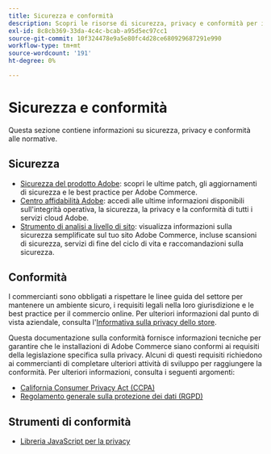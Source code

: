 ```yaml
---
title: Sicurezza e conformità
description: Scopri le risorse di sicurezza, privacy e conformità per il tuo progetto Adobe Commerce. Scopri come mantenere ambienti sicuri e soddisfare i requisiti normativi.
exl-id: 8c8cb369-33da-4c4c-bcab-a95d5ec97cc1
source-git-commit: 10f324478e9a5e80fc4d28ce680929687291e990
workflow-type: tm+mt
source-wordcount: '191'
ht-degree: 0%

---
```


# Sicurezza e conformità

Questa sezione contiene informazioni su sicurezza, privacy e conformità alle normative.

## Sicurezza

- [Sicurezza del prodotto Adobe](https://helpx.adobe.com/security.html): scopri le ultime patch, gli aggiornamenti di sicurezza e le best practice per Adobe Commerce.
- [Centro affidabilità Adobe](https://www.adobe.com/trust.html): accedi alle ultime informazioni disponibili sull&#39;integrità operativa, la sicurezza, la privacy e la conformità di tutti i servizi cloud Adobe.
- [Strumento di analisi a livello di sito](../tools/site-wide-analysis-tool/dashboard.md): visualizza informazioni sulla sicurezza semplificate sul tuo sito Adobe Commerce, incluse scansioni di sicurezza, servizi di fine del ciclo di vita e raccomandazioni sulla sicurezza.

## Conformità

I commercianti sono obbligati a rispettare le linee guida del settore per mantenere un ambiente sicuro, i requisiti legali nella loro giurisdizione e le best practice per il commercio online. Per ulteriori informazioni dal punto di vista aziendale, consulta l&#39;[Informativa sulla privacy dello store](https://experienceleague.adobe.com/docs/commerce-admin/start/compliance/privacy/privacy-policy.html).

Questa documentazione sulla conformità fornisce informazioni tecniche per garantire che le installazioni di Adobe Commerce siano conformi ai requisiti della legislazione specifica sulla privacy. Alcuni di questi requisiti richiedono ai commercianti di completare ulteriori attività di sviluppo per raggiungere la conformità. Per ulteriori informazioni, consulta i seguenti argomenti:

- [California Consumer Privacy Act (CCPA)](privacy/ccpa.md)
- [Regolamento generale sulla protezione dei dati (RGPD)](privacy/gdpr.md)

## Strumenti di conformità

- [Libreria JavaScript per la privacy](privacy/javascript-library.md)
